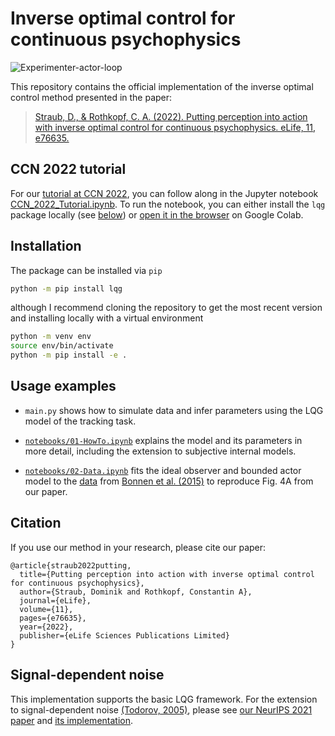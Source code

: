 # Inverse optimal control for continuous psychophysics

![Experimenter-actor-loop](https://raw.githubusercontent.com/RothkopfLab/lqg/main/img/experimenter-actor-loop.png)


This repository contains the official implementation of the inverse optimal control method presented in the paper:

> [Straub, D., & Rothkopf, C. A. (2022). Putting perception into action with inverse optimal control for continuous psychophysics. eLife, 11, e76635.](https://elifesciences.org/articles/76635)

## CCN 2022 tutorial
For our [tutorial at CCN 2022](https://2022.ccneuro.org/view_event.php?mid=19), you can follow along in the Jupyter notebook [CCN_2022_Tutorial.ipynb](https://github.com/RothkopfLab/lqg/blob/main/notebooks/CCN_2022_Tutorial.ipynb). To run the notebook, you can either install the `lqg` package locally (see [below](https://github.com/RothkopfLab/lqg#installation)) or [open it in the browser](https://colab.research.google.com/github/RothkopfLab/lqg/blob/main/notebooks/CCN_2022_Tutorial.ipynb) on Google Colab.

## Installation
The package can be installed via `pip`

```bash
python -m pip install lqg
```

although I recommend cloning the repository to get the most recent version and installing locally with a virtual environment

```bash
python -m venv env
source env/bin/activate
python -m pip install -e .
```

## Usage examples
- `main.py` shows how to simulate data and infer parameters using the LQG model of the tracking task.

- [`notebooks/01-HowTo.ipynb`](https://github.com/RothkopfLab/lqg/blob/main/notebooks/01-HowTo.ipynb) explains the model and its parameters in more detail, including the extension to subjective internal models.

- [`notebooks/02-Data.ipynb`](https://github.com/RothkopfLab/lqg/blob/main/notebooks/02-Data.ipynb) fits the ideal observer and bounded actor model to the [data](https://github.com/kbonnen/BonnenEtAl2015_KalmanFilterCode) from [Bonnen et al. (2015)](https://jov.arvojournals.org/article.aspx?articleid=2301260) to reproduce Fig. 4A from our paper.

## Citation
If you use our method in your research, please cite our paper:

```
@article{straub2022putting,
  title={Putting perception into action with inverse optimal control for continuous psychophysics},
  author={Straub, Dominik and Rothkopf, Constantin A},
  journal={eLife},
  volume={11},
  pages={e76635},
  year={2022},
  publisher={eLife Sciences Publications Limited}
}
```

## Signal-dependent noise
This implementation supports the basic LQG framework. For the extension to signal-dependent noise [(Todorov, 2005)](https://direct.mit.edu/neco/article-abstract/17/5/1084/6949/Stochastic-Optimal-Control-and-Estimation-Methods), please see [our NeurIPS 2021 paper](https://proceedings.neurips.cc/paper/2021/hash/4e55139e019a58e0084f194f758ffdea-Abstract.html) and [its implementation](https://github.com/RothkopfLab/inverse-optimal-control).
